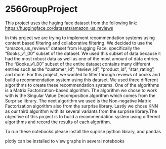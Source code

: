 # 256GroupProject

This project uses the huging face dataset from the following link: https://huggingface.co/datasets/amazon_us_reviews

In this project we are trying to implement recommendation systems using content based filtering and collaborative filtering. We decided to use the “amazon_us_reviews” dataset from Hugging Face, specifically the “Books_v1_00” subset of the dataset. We used this subset of data because it had the most robust data as well as one of the most amount of data entries. The “Books_v1_00” subset of the entire dataset contains many different entries such as the “customer_id”, “review_id”, “product_id”, “star_rating”, and more. For this project, we wanted to filter through reviews of books and build a recommendation system using this dataset.
	We used three different algorithms to create these recommendation systems. One of the algorithms is a Matrix Factorization-based algorithm. The algorithm we chose to work with is the Singular Value Decomposition algorithm which comes from the Surprise library. The next algorithm we used is the Non-negative Matrix Factorization algorithm also from the surprise library. Lastly we chose KNN as our third algorithm with its several variants from the surprise library.The objective of this project is to build a recommendation system using different algorithms and record the results of each algorithm.

To run these notebooks please install the suprise python library, and pandas

plotly can be installed to view graphs in several notebooks
